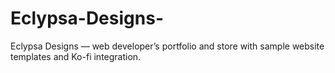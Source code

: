 # Eclypsa-Designs-
Eclypsa Designs —  web developer’s portfolio and store with sample website templates and Ko-fi integration.
